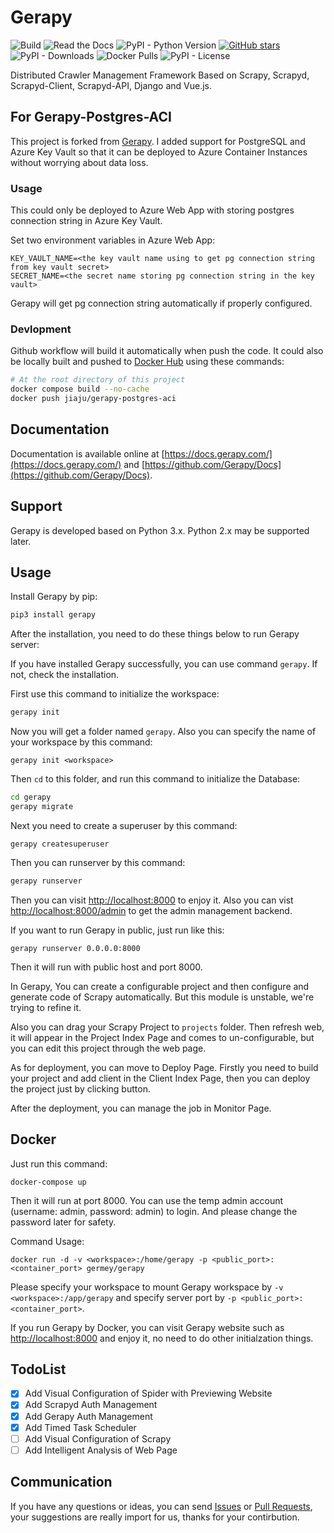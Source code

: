 # Gerapy

![Build](https://github.com/Gerapy/Gerapy/workflows/build/badge.svg)
![Read the Docs](https://img.shields.io/readthedocs/gerapy)
![PyPI - Python Version](https://img.shields.io/badge/python-3.6%2B-blue)
[![GitHub stars](https://img.shields.io/github/stars/Gerapy/Gerapy)](https://github.com/Gerapy/Gerapy/stargazers)
![PyPI - Downloads](https://img.shields.io/pypi/dm/gerapy)
![Docker Pulls](https://img.shields.io/docker/pulls/germey/gerapy)
![PyPI - License](https://img.shields.io/pypi/l/gerapy)

Distributed Crawler Management Framework Based on Scrapy, Scrapyd, Scrapyd-Client, Scrapyd-API, Django and Vue.js.

## For Gerapy-Postgres-ACI

This project is forked from [Gerapy](https://github.com/Gerapy/Gerapy). I added support for PostgreSQL and Azure Key Vault so that it can be deployed to Azure Container Instances without worrying about data loss.

### Usage

This could only be deployed to Azure Web App with storing postgres connection string in Azure Key Vault.

Set two environment variables in Azure Web App:

```env
KEY_VAULT_NAME=<the key vault name using to get pg connection string from key vault secret>
SECRET_NAME=<the secret name storing pg connection string in the key vault>
```

Gerapy will get pg connection string automatically if properly configured.

### Devlopment

Github workflow will build it automatically when push the code. It could also be locally built and pushed to [Docker Hub](https://hub.docker.com/repository/docker/jiaju/gerapy-postgres-aci/general) using these commands:

```bash
# At the root directory of this project
docker compose build --no-cache
docker push jiaju/gerapy-postgres-aci
```

## Documentation

Documentation is available online at [https://docs.gerapy.com/](https://docs.gerapy.com/) and [https://github.com/Gerapy/Docs](https://github.com/Gerapy/Docs).

## Support

Gerapy is developed based on Python 3.x. Python 2.x may be supported later.

## Usage

Install Gerapy by pip:

```bash
pip3 install gerapy
```

After the installation, you need to do these things below to run Gerapy server:

If you have installed Gerapy successfully, you can use command `gerapy`. If not, check the installation.

First use this command to initialize the workspace:

```bash
gerapy init
```

Now you will get a folder named `gerapy`. Also you can specify the name of your workspace by this command:

```
gerapy init <workspace>
```

Then `cd` to this folder, and run this command to initialize the Database:

```bash
cd gerapy
gerapy migrate
```

Next you need to create a superuser by this command:

```
gerapy createsuperuser
```

Then you can runserver by this command:

```bash
gerapy runserver
```

Then you can visit [http://localhost:8000](http://localhost:8000) to enjoy it. Also you can vist [http://localhost:8000/admin](http://localhost:8000/admin) to get the admin management backend.

If you want to run Gerapy in public, just run like this:

```
gerapy runserver 0.0.0.0:8000
```

Then it will run with public host and port 8000.

In Gerapy, You can create a configurable project and then configure and generate code of Scrapy automatically. But this module is unstable, we're trying to refine it.

Also you can drag your Scrapy Project to `projects` folder. Then refresh web, it will appear in the Project Index Page and comes to un-configurable, but you can edit this project through the web page.

As for deployment, you can move to Deploy Page. Firstly you need to build your project and add client in the Client Index Page, then you can deploy the project just by clicking button.

After the deployment, you can manage the job in Monitor Page.

## Docker

Just run this command:

```
docker-compose up
```

Then it will run at port 8000. You can use the temp admin account (username: admin, password: admin) to login. And please change the password later for safety.

Command Usage:

```
docker run -d -v <workspace>:/home/gerapy -p <public_port>:<container_port> germey/gerapy
```

Please specify your workspace to mount Gerapy workspace by `-v <workspace>:/app/gerapy` and specify server port by `-p <public_port>:<container_port>`.

If you run Gerapy by Docker, you can visit Gerapy website such as [http://localhost:8000](http://localhost:8000) and enjoy it, no need to do other initialzation things.

## TodoList

- [x] Add Visual Configuration of Spider with Previewing Website
- [x] Add Scrapyd Auth Management
- [x] Add Gerapy Auth Management
- [x] Add Timed Task Scheduler
- [ ] Add Visual Configuration of Scrapy
- [ ] Add Intelligent Analysis of Web Page

## Communication

If you have any questions or ideas, you can send [Issues](https://github.com/Gerapy/Gerapy/issues) or [Pull Requests](https://github.com/Gerapy/Gerapy/pulls), your suggestions are really import for us, thanks for your contirbution.
